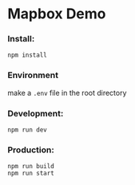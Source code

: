 # Mapbox Demo

### Install:

```
npm install
```

### Environment

make a `.env` file in the root directory

### Development:

```
npm run dev
```

### Production:

```
npm run build
npm run start
```
